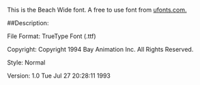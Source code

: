 This is the Beach Wide font. A free to use  font from [ufonts.com.](https://ufonts.com/fonts/beach-wide-normal.html)

##Description: 

File Format: TrueType Font (.ttf)

Copyright: Copyright 1994 Bay Animation Inc. All Rights Reserved.

Style: Normal

Version: 1.0 Tue Jul 27 20:28:11 1993
